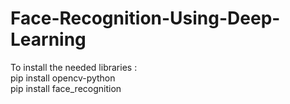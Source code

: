 # Face-Recognition-Using-Deep-Learning
To install the needed libraries :  
pip install opencv-python  
pip install face_recognition  
